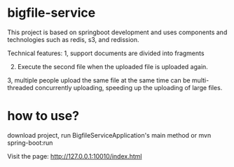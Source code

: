 # bigfile-service

This project is based on springboot development and uses components and technologies such as redis, s3, and redission.

Technical features:
1, support documents are divided into fragments

2. Execute the second file when the uploaded file is uploaded again.

3, multiple people upload the same file at the same time can be multi-threaded concurrently uploading, speeding up the uploading of large files.

# how to use?
download project, run BigfileServiceApplication's main method or mvn spring-boot:run

Visit the page: http://127.0.0.1:10010/index.html
